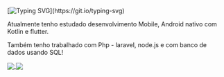 [![Typing SVG](https://readme-typing-svg.demolab.com/?color=ff79c6&lines=👋+Olá!!+Eu+sou+Caio;Seja+Bem+Vindo!!!)](https://git.io/typing-svg)

Atualmente tenho estudado desenvolvimento Mobile, Android nativo com Kotlin e flutter.

Também tenho trabalhado com Php - laravel, node.js e com banco de dados usando SQL!

<a href="https://github.com/anuraghazra/github-readme-stats">
  <img align="center" src="https://github-readme-stats.vercel.app/api?username=CaioIOX&count_private=true&theme=dracula" />
</a>
<a href="https://github.com/anuraghazra/convoychat">
  <img align="center" src="https://github-readme-stats.vercel.app/api/top-langs/?username=CaioIOX&layout=compact&theme=dracula" />
</a>
